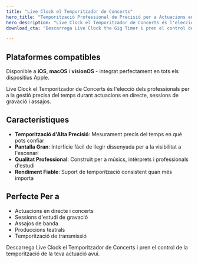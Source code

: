 ```yaml
---
title: "Live Clock el Temporitzador de Concerts"
hero_title: "Temporització Professional de Precisió per a Actuacions en Directe"
hero_description: "Live Clock el Temporitzador de Concerts és l'elecció dels professionals per a la gestió precisa del temps durant actuacions en directe, sessions de gravació i assajos."
download_cta: "Descarrega Live Clock the Gig Timer i pren el control del teu temps de rendiment avui."

---
```


## Plataformes compatibles

Disponible a **iOS**, **macOS** i **visionOS** - integrat perfectament en tots els dispositius Apple.

Live Clock el Temporitzador de Concerts és l'elecció dels professionals per a la gestió precisa del temps durant actuacions en directe, sessions de gravació i assajos.

## Característiques

- **Temporització d'Alta Precisió**: Mesurament precís del temps en què pots confiar
- **Pantalla Gran**: Interfície fàcil de llegir dissenyada per a la visibilitat a l'escenari
- **Qualitat Professional**: Construït per a músics, intèrprets i professionals d'estudi
- **Rendiment Fiable**: Suport de temporització consistent quan més importa

## Perfecte Per a

- Actuacions en directe i concerts
- Sessions d'estudi de gravació
- Assajos de banda
- Produccions teatrals
- Temporització de transmissió

Descarrega Live Clock el Temporitzador de Concerts i pren el control de la temporització de la teva actuació avui.
